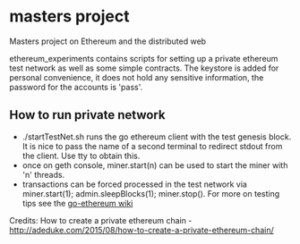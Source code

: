 # masters project
Masters project on Ethereum and the distributed web

ethereum_experiments contains scripts for setting up a private ethereum test network as well as some simple contracts. The keystore is added for personal convenience, it does not hold any sensitive information, the password for the accounts is 'pass'.

## How to run private network
- ./startTestNet.sh <stdout channel> runs the go ethereum client with the test genesis block. It is nice to pass the name of a second terminal to redirect stdout from the client. Use tty to obtain this. 
- once on geth console, miner.start(n) can be used to start the miner with 'n' threads.
- transactions can be forced processed in the test network via miner.start(1); admin.sleepBlocks(1); miner.stop(). For more on testing tips see the [go-ethereum wiki](https://github.com/ethereum/go-ethereum/wiki/Contracts-and-Transactions)

Credits:
How to create a private ethereum chain - http://adeduke.com/2015/08/how-to-create-a-private-ethereum-chain/


